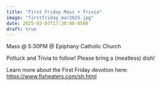 ```yaml
---
title: "First Friday Mass + Trivia"
image: "firstfriday_mar2025.jpg"
date: 2025-03-07T17:30:00-0500
draft: true
---
```


Mass @ 5:30PM @ Epiphany Catholic Church

Potluck and Trivia to follow! Please bring a (meatless) dish!

Learn more about the First Friday devotion here: https://www.fisheaters.com/sh.html